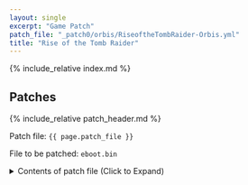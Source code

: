 ```yaml
---
layout: single
excerpt: "Game Patch"
patch_file: "_patch0/orbis/RiseoftheTombRaider-Orbis.yml"
title: "Rise of the Tomb Raider"
---
```


<!-- # {{ page.title }} -->

{% include_relative index.md %}

## Patches

{% include_relative patch_header.md %}

Patch file: `{{ page.patch_file }}`

File to be patched: `eboot.bin`

<details>
<summary>Contents of patch file (Click to Expand)</summary>

{% highlight yml %}
{% flexible_include {{ page.patch_file }} %}
{% endhighlight %}

</details>
